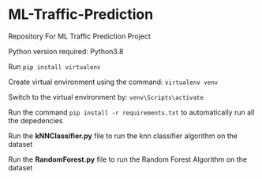 # ML-Traffic-Prediction
Repository For ML Traffic Prediction Project

Python version required: Python3.8

Run `pip install virtualenv`

Create virtual environment using the command: `virtualenv venv`

Switch to the virtual environment by: `venv\Scripts\activate`

Run the command `pip install -r requirements.txt` to automatically run all the depedencies

Run the **kNNClassifier.py** file to run the knn classifier algorithm on the dataset

Run the **RandomForest.py** file to run the Random Forest Algorithm on the dataset